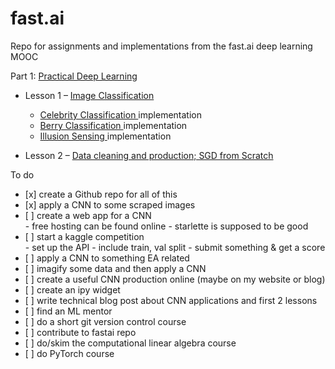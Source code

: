 # fast.ai
Repo for assignments and implementations from the fast.ai deep learning MOOC


Part 1: <a href = "https://github.com/anjay1101/fast.ai/blob/master/Practical_Deep_Learning_Notes.ipynb"> Practical Deep Learning <a>
* Lesson 1 – <a href = "https://course.fast.ai/videos/?lesson=1"> Image Classification 
   * <a href = https://github.com/anjay1101/fast.ai/blob/master/Celebrity_Classification.ipynb > Celebrity Classification <a> implementation
   * <a href = https://github.com/anjay1101/fast.ai/blob/master/Berry_Classif.ipynb > Berry Classification <a> implementation
   * <a href = https://github.com/anjay1101/fast.ai/blob/master/Illusion-Sensing.ipynb > Illusion Sensing <a> implementation

* Lesson 2 – <a href = "https://course.fast.ai/videos/?lesson=2"> Data cleaning and production; SGD from Scratch <a>

    
 
 To do
 <ul>
  <li>[x] create a Github repo for all of this </li>
<li>[x] apply a CNN to some scraped images </li>
<li>[ ] create a web app for a CNN </li>
- free hosting can be found online 
- starlette is supposed to be good 
<li> [ ] start a kaggle competition </li>
- set up the API
- include train, val split 
- submit something & get a score 
<li> [ ] apply a CNN to something EA related </li>
<li> [ ] imagify some data and then apply a CNN </li>
<li> [ ] create a useful CNN production online (maybe on my website or blog) </li>
<li> [ ] create an ipy widget </li>
<li> [ ] write technical blog post about CNN applications and first 2 lessons </li>
<li> [ ] find an ML mentor </li>
<li> [ ] do a short git version control course </li>
<li> [ ] contribute to fastai repo </li>
<li> [ ] do/skim the computational linear algebra course </li>
<li> [ ] do PyTorch course </li>
</ul>
